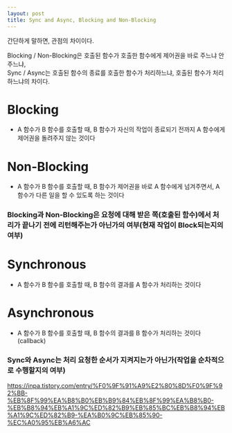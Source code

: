 ```yaml
---
layout: post
title: Sync and Async, Blocking and Non-Blocking
---
```


간단하게 말하면, 관점의 차이이다.

Blocking / Non-Blocking은 호출된 함수가 호출한 함수에게 제어권을 바로 주느냐 안주느냐,  
Sync / Async는 호출된 함수의 종료를 호출한 함수가 처리하느냐, 호출된 함수가 처리하느냐의 차이다.

# Blocking

- A 함수가 B 함수를 호출할 때, B 함수가 자신의 작업이 종료되기 전까지 A 함수에게 제어권을 돌려주지 않는 것이다

# Non-Blocking

- A 함수가 B 함수를 호출할 때, B 함수가 제어권을 바로 A 함수에게 넘겨주면서, A 함수가 다른 일을 할 수 있도록 하는 것이다

### Blocking과 Non-Blocking은 요청에 대해 받은 쪽(호출된 함수)에서 처리가 끝나기 전에 리턴해주는가 아닌가의 여부(현재 작업이 Block되는지의 여부)

# Synchronous

- A 함수가 B 함수를 호출할 때, B 함수의 결과를 A 함수가 처리하는 것이다

# Asynchronous

- A 함수가 B 함수를 호출할 때, B 함수의 결과를 B 함수가 처리하는 것이다(callback)

### Sync와 Async는 처리 요청한 순서가 지켜지는가 아닌가(작업을 순차적으로 수행할지의 여부)

https://inpa.tistory.com/entry/%F0%9F%91%A9%E2%80%8D%F0%9F%92%BB-%EB%8F%99%EA%B8%B0%EB%B9%84%EB%8F%99%EA%B8%B0-%EB%B8%94%EB%A1%9C%ED%82%B9%EB%85%BC%EB%B8%94%EB%A1%9C%ED%82%B9-%EA%B0%9C%EB%85%90-%EC%A0%95%EB%A6%AC